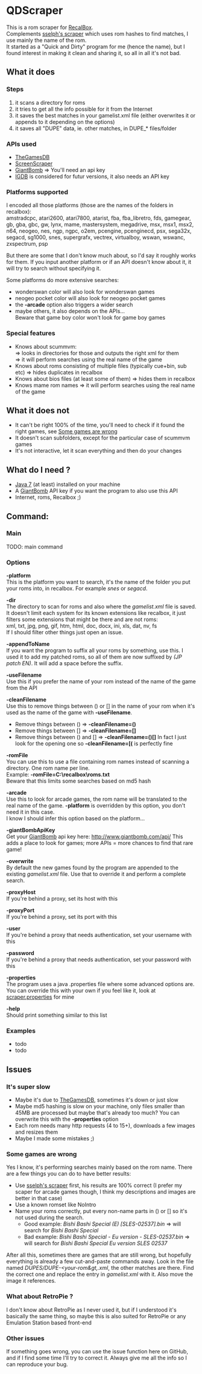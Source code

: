 # QDScraper
This is a rom scraper for [RecalBox](recalbox).  
Complements [sselph's scraper](sslelph) which uses rom hashes to find matches, I use mainly the name of the rom.  
It started as a "Quick and Dirty" program for me (hence the name), but I found interest in making it clean and sharing it, 
so all in all it's not bad.

## What it does
### Steps
1. it scans a directory for roms
2. it tries to get all the info possible for it from the Internet
3. it saves the best matches in your gamelist.xml file (either overwrites it or appends to it depending on the options)
4. it saves all "DUPE" data, ie. other matches, in DUPE_* files/folder

### APIs used
- [TheGamesDB](thegamesdb)
- [ScreenScraper](screenscraper)
- [GiantBomb](giantbomb) => You'll need an api key
- [IGDB](igdb) is considered for futur versions, it also needs an API key

### Platforms supported
I encoded all those platforms (those are the names of the folders in recalbox):  
amstradcpc, atari2600, atari7800, atarist, fba, fba_libretro, fds, gamegear, gb, gba, gbc, gw, lynx, mame, mastersystem, 
megadrive, msx, msx1, msx2, n64, neogeo, nes, ngp, ngpc, o2em, pcengine, pcenginecd, psx, sega32x, segacd, sg1000, snes, 
supergrafx, vectrex, virtualboy, wswan, wswanc, zxspectrum, psp

But there are some that I don't know much about, so I'd say it roughly works for them.
If you input another platform or if an API doesn't know about it, it will try to search without specifying it.  

Some platforms do more extensive searches:
- wonderswan color will also look for wonderswan games
- neogeo pocket color will also look for neogeo pocket games
- the **-arcade** option also triggers a wider search
- maybe others, it also depends on the APIs...  
Beware that game boy color won't look for game boy games


### Special features
- Knows about scummvm:  
	=> looks in directories for those and outputs the right xml for them  
	=> it will perform searches using the real name of the game
- Knows about roms consisting of multiple files (typically cue+bin, sub etc) => hides duplicates in recalbox
- Knows about bios files (at least some of them) => hides them in recalbox
- Knows mame rom names => it will perform searches using the real name of the game

## What it does not
- It can't be right 100% of the time, you'll need to check if it found the right games, see [Some games are wrong](#some-games-are-wrong)
- It doesn't scan subfolders, except for the particular case of scummvm games
- It's not interactive, let it scan everything and then do your changes


## What do I need ?
- [Java 7](https://www.java.com/en/download/help/download_options.xml) (at least) installed on your machine 
- A [GiantBomb](giantbomb) API key if you want the program to also use this API
- Internet, roms, Recalbox ;)  

## Command:
### Main
TODO: main command  

### Options
**-platform**  
This is the platform you want to search, it's the name of the folder you put your roms into, in recalbox. For example *snes* or *segacd*.
	
**-dir**  
The directory to scan for roms and also where the *gamelist.xml* file is saved. 
It doesn't limit each system for its known extensions like recalbox, it just filters some extensions that might
be there and are not roms:  
xml, txt, jpg, png, gif, htm, html, doc, docx, ini, xls, dat, nv, fs  
If I should filter other things just open an issue.

**-appendToName**  
If you want the program to suffix all your roms by something, use this. I used it to add my patched roms, 
so all of them are now suffixed by *(JP patch EN)*. It will add a space before the suffix.
 
**-useFilename**  
Use this if you prefer the name of your rom instead of the name of the game from the API

**-cleanFilename**  
Use this to remove things between () or [] in the name of your rom when it's used as the name of the game with **-useFilename**.  
- Remove things between () => **-cleanFilename=()**  
- Remove things between [] => **-cleanFilename=[]**  
- Remove things between () and [] => **-cleanFilename=()[]**
In fact I just look for the opening one so **-cleanFilename=[(** is perfectly fine

**-romFile**  
You can use this to use a file containing rom names instead of scanning a directory. 
One rom name per line.  
Example: **-romFile=C:\recalbox\roms.txt**  
Beware that this limits some searches based on md5 hash

**-arcade**  
Use this to look for arcade games, the rom name will be translated to the real name of the game. 
**-platform** is overridden by this option, you don't need it in this case.  
I know I should infer this option based on the platform...

**-giantBombApiKey**  
Get your [GiantBomb](giantbomb) api key here: <http://www.giantbomb.com/api/>
This adds a place to look for games; more APIs = more chances to find that rare game!

**-overwrite**  
By default the new games found by the program are appended to the existing *gamelist.xml* file.
Use that to override it and perform a complete search.

**-proxyHost**  
If you're behind a proxy, set its host with this

**-proxyPort**  
If you're behind a proxy, set its port with this

**-user**  
If you're behind a proxy that needs authentication, set your username with this

**-password**  
If you're behind a proxy that needs authentication, set your password with this

**-properties**  
The program uses a java .properties file where some advanced options are. 
You can override this with your own if you feel like it, look at [scraper.properties](src/main/resources/scraper.properties) for mine

**-help**  
Should print something similar to this list

### Examples
- todo
- todo

## Issues
### It's super slow
- Maybe it's due to [TheGamesDB](thegamesdb), sometimes it's down or just slow
- Maybe md5 hashing is slow on your machine, only files smaller than 45MB are processed but maybe that's already too much? 
You can overwrite this with the **-properties** option 
- Each rom needs many http requests (4 to 15+), downloads a few images and resizes them 
- Maybe I made some mistakes ;)

### Some games are wrong
Yes I know, it's performing searches mainly based on the rom name. There are a few things you can do to have better results:
- Use [sselph's scraper](sselph) first, his results are 100% correct (I prefer my scaper for arcade games though, 
I think my descriptions and images are better in that case)
- Use a known romset like NoIntro
- Name your roms correctly, put every non-name parts in () or [] so it's not used during the search.
	- Good example: *Bishi Bashi Special (E) [SLES-02537].bin* => will search for *Bishi Bashi Special*
	- Bad example: *Bishi Bashi Special - Eu version - SLES-02537.bin* => will search for *Bishi Bashi Special Eu version SLES 02537*

After all this, sometimes there are games that are still wrong, but hopefully everything is already a few cut-and-paste commands away.
Look in the file named *DUPES/DUPE-&lt;your-rom&gt,.xml*, the other matches are there. Find the correct one and replace the entry in 
*gamelist.xml* with it. Also move the image it references.

### What about RetroPie ?
I don't know about RetroPie as I never used it, but if I understood it's basically the same thing, 
so maybe this is also suited for RetroPie or any Emulation Station based front-end 

### Other issues
If something goes wrong, you can use the issue function here on GitHub, and if I find some time I'll try to correct it.
Always give me all the info so I can reproduce your bug.





[thegamesdb]: http://thegamesdb.net/
[screenscraper]: http://www.screenscraper.fr/
[giantbomb]: http://www.giantbomb.com/
[igdb]: https://www.igdb.com/
[sselph]: https://github.com/sselph/scraper
[recalbox]: http://www.recalbox.com/